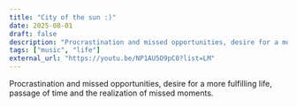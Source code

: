 ```yaml
---
title: "City of the sun :)"
date: 2025-08-01
draft: false
description: "Procrastination and missed opportunities, desire for a more fulfilling life, passage of time and the realization of missed moments."
tags: ["music", "life"]
external_url: "https://youtu.be/NP1AU5O9pC0?list=LM"
---
```


Procrastination and missed opportunities, desire for a more fulfilling life, passage of time and the realization of missed moments.